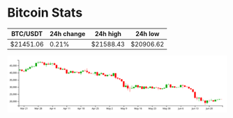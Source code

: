 # Bitcoin Stats

BTC/USDT|24h change|24h high|24h low|
|---|---|---|---|
|$21451.06|0.21%|$21588.43|$20906.62|

<img src="./chart.svg">
